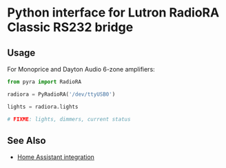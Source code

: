 # Python interface for Lutron RadioRA Classic RS232 bridge


## Usage

For Monoprice and Dayton Audio 6-zone amplifiers:

```python
from pyra import RadioRA

radiora = PyRadioRA('/dev/ttyUSB0')

lights = radiora.lights

# FIXME: lights, dimmers, current status
```

## See Also

* [Home Assistant integration](https://www.home-assistant.io/integrations/monoprice/)

